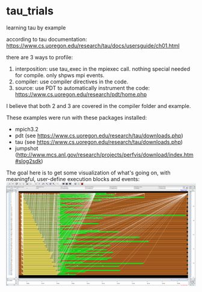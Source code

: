 # tau_trials

learning tau by example

according to tau documentation:\
https://www.cs.uoregon.edu/research/tau/docs/usersguide/ch01.html

there are 3 ways to profile:
1. interposition: use tau_exec in the mpiexec call. nothing special needed for compile. only shpws mpi events.
2. compiler: use compiler directives in the code.
3. source: use PDT to automatically instrument the code: https://www.cs.uoregon.edu/research/pdt/home.php

I believe that both 2 and 3 are covered in the compiler folder and example.

These examples were run with these packages installed:
- mpich3.2
- pdt (see https://www.cs.uoregon.edu/research/tau/downloads.php)
- tau (see https://www.cs.uoregon.edu/research/tau/downloads.php)
- jumpshot (http://www.mcs.anl.gov/research/projects/perfvis/download/index.htm#slog2sdk)

The goal here is to get some visualization of what's going on, with meaningful, user-define execution blocks and events:
![Alt text](./images/jumpshot_output.png?raw=true "Jumpshot visualization")
